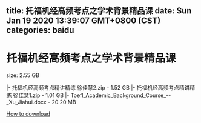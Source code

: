 
title: 托福机经高频考点之学术背景精品课
date: Sun Jan 19 2020 13:39:07 GMT+0800 (CST)    
categories: baidu
---

# 托福机经高频考点之学术背景精品课
size: 2.55 GB
 
 
|- 托福机经高频考点精讲精练 徐佳慧2.zip - 1.52 GB
|- 托福机经高频考点精讲精练 徐佳慧1.zip - 1.01 GB
|- Toefl_Academic_Background_Course_--_Xu_Jiahui.docx - 20.20 MB

[How to download](https://bpcam.bemobtrk.com/go/2ceec3aa-1ca2-46d6-b9ff-aaa5c184517c?jno=1464)